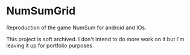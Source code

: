 # NumSumGrid
Reproduction of the game NumSum for android and IOs.

This project is soft archived.
I don't intend to do more work on it but I'm leaving it up for portfolio purposes